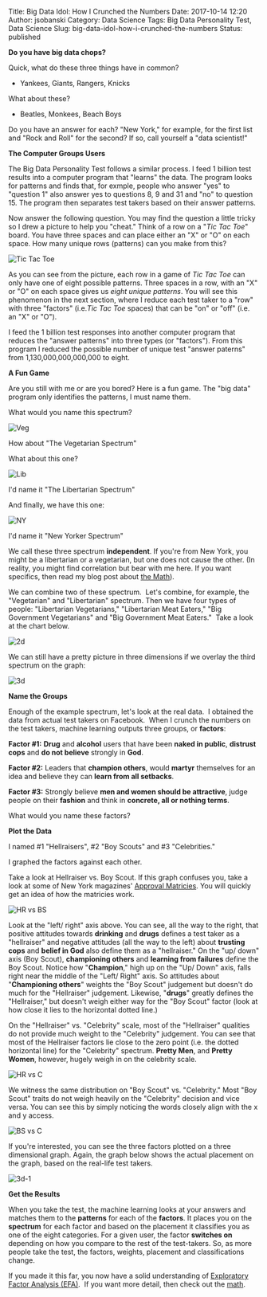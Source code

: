 Title: Big Data Idol:  How I Crunched the Numbers
Date: 2017-10-14 12:20
Author: jsobanski
Category: Data Science
Tags: Big Data Personality Test, Data Science
Slug: big-data-idol-how-i-crunched-the-numbers
Status: published

**Do you have big data chops?**

Quick, what do these three things have in common?

  - Yankees, Giants, Rangers, Knicks

What about these?

  - Beatles, Monkees, Beach Boys

Do you have an answer for each? "New York," for example, for the first list and "Rock and Roll" for the second? If so, call yourself a "data scientist!"

**The Computer Groups Users**

The Big Data Personality Test follows a similar process. I feed 1 billion test results into a computer program that "learns" the data. The program looks for patterns and finds that, for exmple, people who answer "yes" to "question 1" also answer yes to questions 8, 9 and 31 and "no" to question 15. The program then separates test takers based on their answer patterns.

Now answer the following question. You may find the question a little tricky so I drew a picture to help you "cheat." Think of a row on a "*Tic Tac Toe*" board. You have three spaces and can place either an "X" or "O" on each space. How many unique rows (patterns) can you make from this?

![Tic Tac Toe]({filename}/images/Big_Data_Idol_How_I_Crunched_the_Numbers/tictac.png)

As you can see from the picture, each row in a game of *Tic Tac Toe* can only have one of eight possible patterns. Three spaces in a row, with an "X" or "O" on each space gives us *eight unique patterns*. You will see this phenomenon in the next section, where I reduce each test taker to a "row" with three "factors" (i.e.*Tic Tac Toe* spaces) that can be "on" or "off" (i.e. an "X" or "O").

I feed the 1 billion test responses into another computer program that reduces the "answer patterns" into three types (or "factors"). From this program I reduced the possible number of unique test "answer paterns" from 1,130,000,000,000,000 to eight.

**A Fun Game**

Are you still with me or are you bored? Here is a fun game. The "big data" program only identifies the patterns, I must name them.

What would you name this spectrum?

![Veg]({filename}/images/Big_Data_Idol_How_I_Crunched_the_Numbers/veg.png)

How about "The Vegetarian Spectrum"

What about this one?

![Lib]({filename}/images/Big_Data_Idol_How_I_Crunched_the_Numbers/lib.png)

I'd name it "The Libertarian Spectrum"

And finally, we have this one:

![NY]({filename}/images/Big_Data_Idol_How_I_Crunched_the_Numbers/ny.png)

I'd name it "New Yorker Spectrum"

We call these three spectrum **independent**. If you're from New York, you might be a libertarian or a vegetarian, but one does not cause the other. (In reality, you might find correlation but bear with me here. If you want specifics, then read my blog post about [the Math]({filename}/big-data-idol-the-math.md)).

We can combine two of these spectrum.  Let's combine, for example, the "Vegetarian" and "Libertarian" spectrum. Then we have four types of people: "Libertarian Vegetarians," "Libertarian Meat Eaters," "Big Government Vegetarians" and "Big Government Meat Eaters."  Take a look at the chart below.

![2d]({filename}/images/Big_Data_Idol_How_I_Crunched_the_Numbers/2d.png)

We can still have a pretty picture in three dimensions if we overlay the third spectrum on the graph:

![3d]({filename}/images/Big_Data_Idol_How_I_Crunched_the_Numbers/3d.png)

**Name the Groups**

Enough of the example spectrum, let's look at the real data.  I obtained the data from actual test takers on Facebook.  When I crunch the numbers on the test takers, machine learning outputs three groups, or **factors**:

**Factor \#1:** **Drug** and **alcohol** users that have been **naked in public**, **distrust cops** and **do not believe** strongly in **God**.  

**Factor \#2:** Leaders that **champion others**, would **martyr** themselves for an idea and believe they can **learn from all setbacks**.  

**Factor \#3:** Strongly believe **men and women should be attractive**, judge people on their **fashion** and think in **concrete, all or nothing terms**.

What would you name these factors?

**Plot the Data**

I named \#1 "Hellraisers", \#2 "Boy Scouts" and \#3 "Celebrities."

I graphed the factors against each other.

Take a look at Hellraiser vs. Boy Scout. If this graph confuses you, take a look at some of New York magazines' [Approval Matricies](http://nymag.com/nymag/culture/approvalmatrix/archive/). You will quickly get an idea of how the matricies work.

![HR vs BS]({filename}/images/Big_Data_Idol_How_I_Crunched_the_Numbers/hr_v_bs-1024x794.png)

Look at the "left/ right" axis above. You can see, all the way to the right, that positive attitudes towards **drinking** and **drugs** defines a test taker as a "hellraiser" and negative attitudes (all the way to the left) about **trusting cops** and **belief in God** also define them as a "hellraiser." On the "up/ down" axis (Boy Scout), **championing others** and **learning from failures** define the Boy Scout. Notice how "**Champion**," high up on the "Up/ Down" axis, falls right near the middle of the "Left/ Right" axis. So attitudes about "**Championing others**" weights the "Boy Scout" judgement but doesn't do much for the "Hellraiser" judgement. Likewise, "**drugs**" greatly defines the "Hellraiser," but doesn't weigh either way for the "Boy Scout" factor (look at how close it lies to the horizontal dotted line.)

On the "Hellraiser" vs. "Celebrity" scale, most of the "Hellraiser" qualities do not provide much weight to the "Celebrity" judgement. You can see that most of the Hellraiser factors lie close to the zero point (i.e. the dotted horizontal line) for the "Celebrity" spectrum. **Pretty Men**, and **Pretty Women**, however, hugely weigh in on the celebrity scale.

![HR vs C]({filename}/images/Big_Data_Idol_How_I_Crunched_the_Numbers/hr_v_c-1024x794.png)

We witness the same distribution on "Boy Scout" vs. "Celebrity." Most "Boy Scout" traits do not weigh heavily on the "Celebrity" decision and vice versa. You can see this by simply noticing the words closely align with the x and y access.

![BS vs C]({filename}/images/Big_Data_Idol_How_I_Crunched_the_Numbers/bs_v_c-1024x794.png)

If you're interested, you can see the three factors plotted on a three dimensional graph. Again, the graph below shows the actual placement on the graph, based on the real-life test takers.

![3d-1]({filename}/images/Big_Data_Idol_How_I_Crunched_the_Numbers/3d-1-1024x794.png)

**Get the Results**

When you take the test, the machine learning looks at your answers and matches them to the **patterns** for each of the **factors**. It places you on the **spectrum** for each factor and based on the placement it classifies you as one of the eight categories. For a given user, the factor **switches on** depending on how you compare to the rest of the test-takers. So, as more people take the test, the factors, weights, placement and classifications change.

If you made it this far, you now have a solid understanding of [Exploratory Factor Analysis (EFA)](https://en.wikipedia.org/wiki/Exploratory_factor_analysis).  If you want more detail, then check out the [math]({filename}/big-data-idol-the-math.md).
